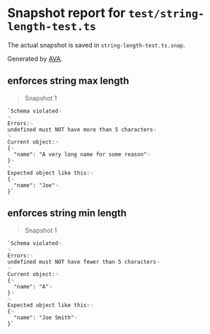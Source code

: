 # Snapshot report for `test/string-length-test.ts`

The actual snapshot is saved in `string-length-test.ts.snap`.

Generated by [AVA](https://ava.li).

## enforces string max length

> Snapshot 1

    `Schema violated␊
    ␊
    Errors:␊
    undefined must NOT have more than 5 characters␊
    ␊
    Current object:␊
    {␊
      "name": "A very long name for some reason"␊
    }␊
    ␊
    Expected object like this:␊
    {␊
      "name": "Joe"␊
    }`

## enforces string min length

> Snapshot 1

    `Schema violated␊
    ␊
    Errors:␊
    undefined must NOT have fewer than 5 characters␊
    ␊
    Current object:␊
    {␊
      "name": "A"␊
    }␊
    ␊
    Expected object like this:␊
    {␊
      "name": "Joe Smith"␊
    }`

